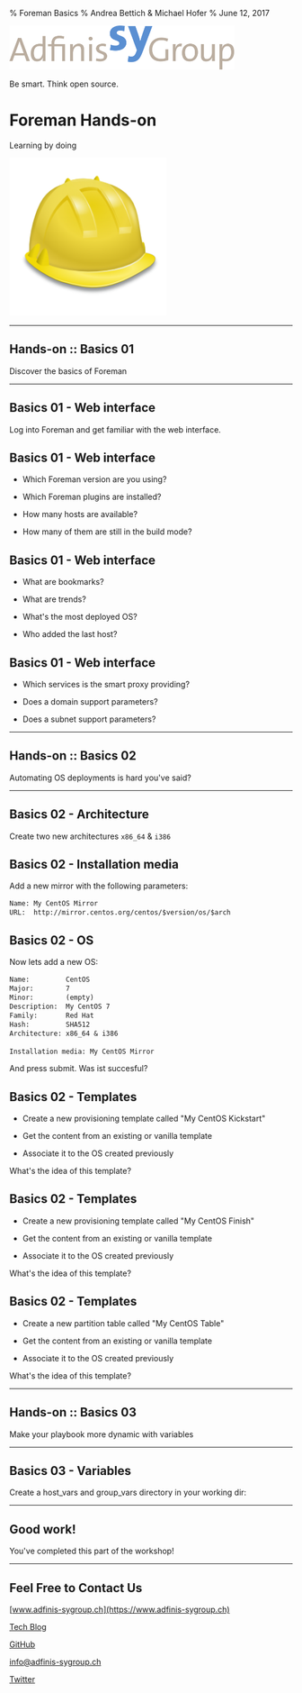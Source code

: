 % Foreman Basics
% Andrea Bettich & Michael Hofer
% June 12, 2017

![](static/adfinis_sygroup_logo.png)

Be smart. Think open source.

# Foreman Hands-on

Learning by doing

![](static/foreman_icon.png)

---

## Hands-on :: Basics 01

Discover the basics of Foreman

---

## Basics 01 - Web interface

Log into Foreman and get familiar with the web interface.

## Basics 01 - Web interface

* Which Foreman version are you using?

* Which Foreman plugins are installed?

* How many hosts are available?

* How many of them are still in the build mode?

## Basics 01 - Web interface

* What are bookmarks?

* What are trends?

* What's the most deployed OS?

* Who added the last host?

## Basics 01 - Web interface

* Which services is the smart proxy providing?

* Does a domain support parameters?

* Does a subnet support parameters?

---

## Hands-on :: Basics 02

Automating OS deployments is hard you've said?                                  

---

## Basics 02 - Architecture

Create two new architectures `x86_64` & `i386`

## Basics 02 - Installation media

Add a new mirror with the following parameters:
```
Name: My CentOS Mirror
URL:  http://mirror.centos.org/centos/$version/os/$arch
```

## Basics 02 - OS

Now lets add a new OS:

```
Name:         CentOS
Major:        7
Minor:        (empty)
Description:  My CentOS 7
Family:       Red Hat
Hash:         SHA512
Architecture: x86_64 & i386

Installation media: My CentOS Mirror
```

And press submit. Was ist succesful?

## Basics 02 - Templates

* Create a new provisioning template called "My CentOS Kickstart"

* Get the content from an existing or vanilla template

* Associate it to the OS created previously

What's the idea of this template?

## Basics 02 - Templates

* Create a new provisioning template called "My CentOS Finish"

* Get the content from an existing or vanilla template

* Associate it to the OS created previously

What's the idea of this template?

## Basics 02 - Templates

* Create a new partition table called "My CentOS Table"

* Get the content from an existing or vanilla template

* Associate it to the OS created previously

What's the idea of this template?

---

## Hands-on :: Basics 03

Make your playbook more dynamic with variables

---

## Basics 03 - Variables

Create a host\_vars and group\_vars directory in your working dir:

---

## Good work!

You've completed this part of the workshop!

---

## Feel Free to Contact Us

[www.adfinis-sygroup.ch](https://www.adfinis-sygroup.ch)

[Tech Blog](https://www.adfinis-sygroup.ch/blog)

[GitHub](https://github.com/adfinis-sygroup)

<info@adfinis-sygroup.ch>

[Twitter](https://twitter.com/adfinissygroup)
